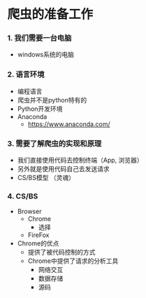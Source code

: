 # 爬虫的准备工作







### 1. 我们需要一台电脑

- windows系统的电脑



### 2. 语言环境

- 编程语言
- 爬虫并不是python特有的
- Python开发环境
- Anaconda
  - https://www.anaconda.com/



### 3. 需要了解爬虫的实现和原理

- 我们直接使用代码去控制终端（App, 浏览器）
- 另外就是使用代码自己去发送请求
- CS/BS模型 （灵魂）



### 4. CS/BS

- Browser
  - Chrome
    - 选择
  - FireFox
- Chrome的优点
  - 提供了被代码控制的方式
  - Chrome中提供了请求的分析工具
    - 网络交互
    - 数据存储
    - 源码


